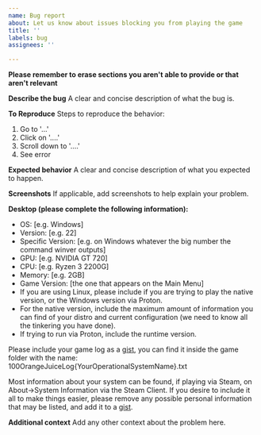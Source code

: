 ```yaml
---
name: Bug report
about: Let us know about issues blocking you from playing the game
title: ''
labels: bug
assignees: ''

---
```


**Please remember to erase sections you aren't able to provide or that aren't relevant**

**Describe the bug**
A clear and concise description of what the bug is.

**To Reproduce**
Steps to reproduce the behavior:
1. Go to '...'
2. Click on '....'
3. Scroll down to '....'
4. See error

**Expected behavior**
A clear and concise description of what you expected to happen.

**Screenshots**
If applicable, add screenshots to help explain your problem.

**Desktop (please complete the following information):**
 - OS: [e.g. Windows]
 - Version: [e.g. 22]
 - Specific Version: [e.g. on Windows whatever the big number the command winver outputs]
 - GPU: [e.g. NVIDIA GT 720]
 - CPU: [e.g. Ryzen 3 2200G]
 - Memory: [e.g. 2GB]
 - Game Version: [the one that appears on the Main Menu]
 - If you are using Linux, please include if you are trying to play the native version, or the Windows version via Proton. 
 - For the native version, include the maximum amount of information you can find of your distro and current configuration (we need to know all the tinkering you have done). 
 - If trying to run via Proton, include the runtime version.

Please include your game log as a [gist](https://gist.github.com/), you can find it inside the game folder with the name:
100OrangeJuiceLog{YourOperationalSystemName}.txt

Most information about your system can be found, if playing via Steam, on About->System Information via the Steam Client. If you desire to include it all to make things easier, please remove any possible personal information that may be listed, and add it to a [gist](https://gist.github.com/).


**Additional context**
Add any other context about the problem here.
